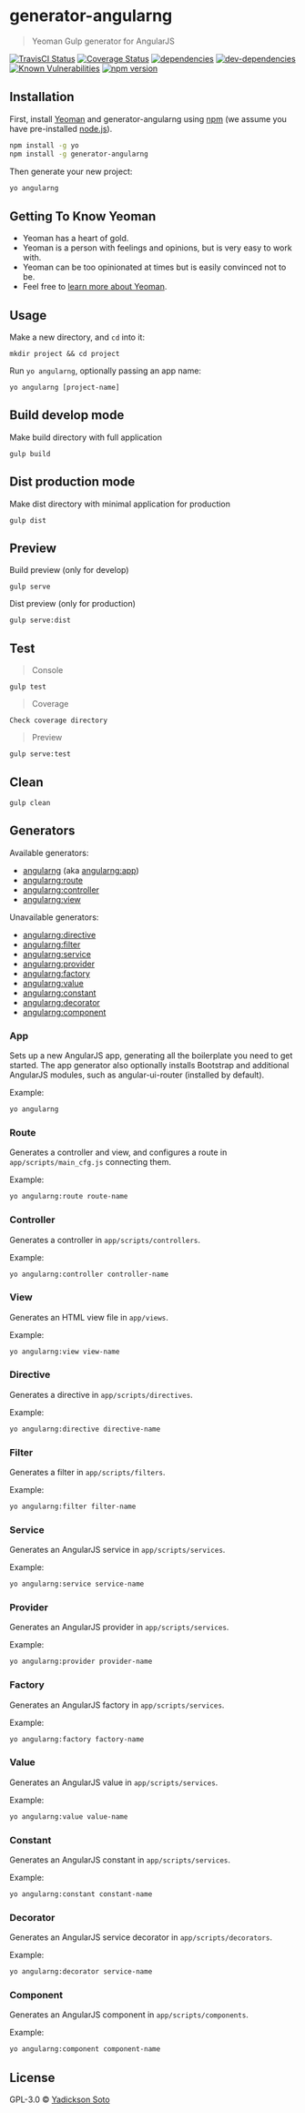 # generator-angularng
> Yeoman Gulp generator for AngularJS 

[![TravisCI Status][travis-image]][travis-url]
[![Coverage Status][coveralls-image]][coveralls-url]
[![dependencies][dependencies-image]][dependencies-url]
[![dev-dependencies][dev-dependencies-image]][dev-dependencies-url]
[![Known Vulnerabilities][vulnerabilities-image]][vulnerabilities-url]
[![npm version][npm-image]][npm-url]

## Installation

First, install [Yeoman](http://yeoman.io) and generator-angularng using [npm](https://www.npmjs.com/) (we assume you have pre-installed [node.js](https://nodejs.org/)).

```bash
npm install -g yo
npm install -g generator-angularng
```

Then generate your new project:

```bash
yo angularng
```

## Getting To Know Yeoman

 * Yeoman has a heart of gold.
 * Yeoman is a person with feelings and opinions, but is very easy to work with.
 * Yeoman can be too opinionated at times but is easily convinced not to be.
 * Feel free to [learn more about Yeoman](http://yeoman.io/).

## Usage

Make a new directory, and `cd` into it:

```
mkdir project && cd project
```

Run `yo angularng`, optionally passing an app name:
```
yo angularng [project-name]
```
## Build develop mode

Make build directory with full application

```
gulp build
```

## Dist production mode

Make dist directory with minimal application for production

```
gulp dist
```

## Preview

Build preview (only for develop)

```
gulp serve
```

Dist preview (only for production)

```
gulp serve:dist
```

## Test

> Console

```
gulp test
```

> Coverage

```
Check coverage directory
```

> Preview

```
gulp serve:test
```

## Clean

```
gulp clean
```

## Generators

Available generators:

* [angularng](#app) (aka [angularng:app](#app))
* [angularng:route](#route)
* [angularng:controller](#controller)
* [angularng:view](#view)

Unavailable generators:

* [angularng:directive](#directive)
* [angularng:filter](#filter)
* [angularng:service](#service)
* [angularng:provider](#provider)
* [angularng:factory](#factory)
* [angularng:value](#value)
* [angularng:constant](#constant)
* [angularng:decorator](#decorator)
* [angularng:component](#component)


### App
Sets up a new AngularJS app, generating all the boilerplate you need to get started. The app generator also optionally installs Bootstrap and additional AngularJS modules, such as angular-ui-router (installed by default).

Example:
```bash
yo angularng
```

### Route
Generates a controller and view, and configures a route in `app/scripts/main_cfg.js` connecting them.

Example:
```bash
yo angularng:route route-name
```

### Controller
Generates a controller in `app/scripts/controllers`.

Example:
```bash
yo angularng:controller controller-name
```

### View
Generates an HTML view file in `app/views`.

Example:
```bash
yo angularng:view view-name
```

### Directive
Generates a directive in `app/scripts/directives`.

Example:
```bash
yo angularng:directive directive-name
```

### Filter
Generates a filter in `app/scripts/filters`.

Example:
```bash
yo angularng:filter filter-name
```

### Service
Generates an AngularJS service in `app/scripts/services`.

Example:
```bash
yo angularng:service service-name
```

### Provider
Generates an AngularJS provider in `app/scripts/services`.

Example:
```bash
yo angularng:provider provider-name
```

### Factory
Generates an AngularJS factory in `app/scripts/services`.

Example:
```bash
yo angularng:factory factory-name
```

### Value
Generates an AngularJS value in `app/scripts/services`.

Example:
```bash
yo angularng:value value-name
```

### Constant
Generates an AngularJS constant in `app/scripts/services`.

Example:
```bash
yo angularng:constant constant-name
```

### Decorator
Generates an AngularJS service decorator in `app/scripts/decorators`.

Example:
```bash
yo angularng:decorator service-name
```

### Component
Generates an AngularJS component in `app/scripts/components`.

Example:
```bash
yo angularng:component component-name
```

## License

GPL-3.0 © [Yadickson Soto](https://github.com/yadickson)


[travis-image]: https://travis-ci.org/yadickson/generator-angularng.svg
[travis-url]: https://travis-ci.org/yadickson/generator-angularng

[coveralls-image]: https://coveralls.io/repos/github/yadickson/generator-angularng/badge.svg
[coveralls-url]: https://coveralls.io/github/yadickson/generator-angularng

[dependencies-image]: https://david-dm.org/yadickson/generator-angularng/status.svg
[dependencies-url]: https://david-dm.org/yadickson/generator-angularng?view=list

[dev-dependencies-image]: https://david-dm.org/yadickson/generator-angularng/dev-status.svg
[dev-dependencies-url]: https://david-dm.org/yadickson/generator-angularng?type=dev&view=list

[vulnerabilities-image]: https://snyk.io/package/npm/generator-angularng/badge.svg
[vulnerabilities-url]: https://snyk.io/package/npm/generator-angularng

[npm-image]: https://badge.fury.io/js/generator-angularng.svg
[npm-url]: https://badge.fury.io/js/generator-angularng
